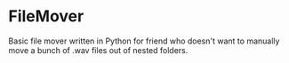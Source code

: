 # FileMover
Basic file mover written in Python for friend who doesn't want to manually move a bunch of .wav files out of nested folders.
